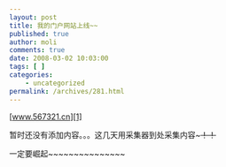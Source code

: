 ```yaml
---
layout: post
title: 我的门户网站上线~~
published: true
author: moli
comments: true
date: 2008-03-02 10:03:00
tags: [ ]
categories:
    - uncategorized
permalink: /archives/281.html
---
```

[www.567321.cn][1]

暂时还没有添加内容。。。这几天用采集器到处采集内容~~~！！~~

一定要崛起~~~~~~~~~~~~~~~

 [1]: http://www.567321.cn/